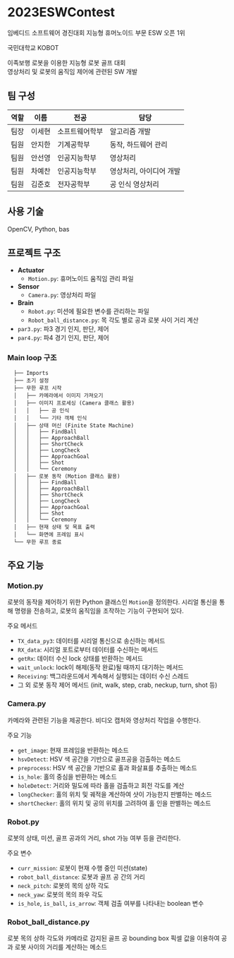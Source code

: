 # 2023ESWContest
임베디드 소프트웨어 경진대회 지능형 휴머노이드 부문 ESW 오픈 1위

국민대학교 KOBOT

이족보행 로봇을 이용한 지능형 로봇 골프 대회 \
영상처리 및 로봇의 움직임 제어에 관련된 SW 개발

## 팀 구성

| 역할   | 이름    | 전공            | 담당                 |
|--------|---------|-----------------|--------------------|
| 팀장   | 이세현  | 소프트웨어학부 | 알고리즘 개발          |
| 팀원   | 안지한  | 기계공학부     | 동작, 하드웨어 관리    |
| 팀원   | 안선영  | 인공지능학부   | 영상처리               |
| 팀원   | 차예찬  | 인공지능학부   | 영상처리, 아이디어 개발 |
| 팀원   | 김준호  | 전자공학부     | 공 인식 영상처리       |

## 사용 기술

OpenCV, Python, bas

## 프로젝트 구조

  - **Actuator**
    - `Motion.py`: 휴머노이드 움직임 관리 파일
  - **Sensor**
    - `Camera.py`: 영상처리 파일
  - **Brain**
    - `Robot.py`: 미션에 필요한 변수를 관리하는 파일
    - `Robot_ball_distance.py`: 목 각도 별로 공과 로봇 사이 거리 계산
  - `par3.py`: 파3 경기 인지, 판단, 제어
  - `par4.py`: 파4 경기 인지, 판단, 제어

  ### Main loop 구조
  ```plain_text
    ├── Imports
    ├── 초기 설정
    ├── 무한 루프 시작
    │   ├── 카메라에서 이미지 가져오기
    │   ├── 이미지 프로세싱 (Camera 클래스 활용)
    │   │   ├── 공 인식
    │   │   └── 기타 객체 인식
    │   ├── 상태 머신 (Finite State Machine)
    │   │   ├── FindBall
    │   │   ├── ApproachBall
    │   │   ├── ShortCheck
    │   │   ├── LongCheck
    │   │   ├── ApproachGoal
    │   │   ├── Shot
    │   │   └── Ceremony
    │   ├── 로봇 동작 (Motion 클래스 활용)
    │   │   ├── FindBall
    │   │   ├── ApproachBall
    │   │   ├── ShortCheck
    │   │   ├── LongCheck
    │   │   ├── ApproachGoal
    │   │   ├── Shot
    │   │   └── Ceremony
    │   ├── 현재 상태 및 목표 출력
    │   └── 화면에 프레임 표시
    └── 무한 루프 종료
  ```

## 주요 기능

### Motion.py

로봇의 동작을 제어하기 위한 Python 클래스인 `Motion`을 정의한다. 시리얼 통신을 통해 명령을 전송하고, 로봇의 움직임을 조작하는 기능이 구현되어 있다.

주요 메서드
- `TX_data_py3`: 데이터를 시리얼 통신으로 송신하는 메서드
- `RX_data`: 시리얼 포트로부터 데이터를 수신하는 메서드
- `getRx`: 데이터 수신 lock 상태를 반환하는 메서드
- `wait_unlock`: lock이 해제(동작 완료)될 때까지 대기하는 메서드
- `Receiving`: 백그라운드에서 계속해서 실행되는 데이터 수신 스레드
- 그 외 로봇 동작 제어 메서드 (init, walk, step, crab, neckup, turn, shot 등)

### Camera.py

카메라와 관련된 기능을 제공한다. 비디오 캡처와 영상처리 작업을 수행한다.

주요 기능
- `get_image`: 현재 프레임을 반환하는 메소드
- `hsvDetect`: HSV 색 공간을 기반으로 골프공을 검출하는 메소드
- `preprocess`: HSV 색 공간을 기반으로 홀과 화살표를 추출하는 메소드
- `is_hole`: 홀의 중심을 반환하는 메소드
- `holeDetect`: 거리와 밀도에 따라 홀을 검출하고 회전 각도를 계산
- `longChecker`: 홀의 위치 및 궤적을 계산하여 샷이 가능한지 판별하는 메소드
- `shortChecker`: 홀의 위치 및 공의 위치를 고려하여 홀 인을 판별하는 메소드

### Robot.py

로봇의 상태, 미션, 골프 공과의 거리, shot 가능 여부 등을 관리한다.

주요 변수
- `curr_mission`: 로봇이 현재 수행 중인 미션(state)
- `robot_ball_distance`: 로봇과 골프 공 간의 거리
- `neck_pitch`: 로봇의 목의 상하 각도
- `neck_yaw`: 로봇의 목의 좌우 각도
- `is_hole`, `is_ball`, `is_arrow`: 객체 검출 여부를 나타내는 boolean 변수

### Robot_ball_distance.py

로봇 목의 상하 각도와 카메라로 감지된 골프 공 bounding box 픽셀 값을 이용하여 공과 로봇 사이의 거리를 계산하는 메소드